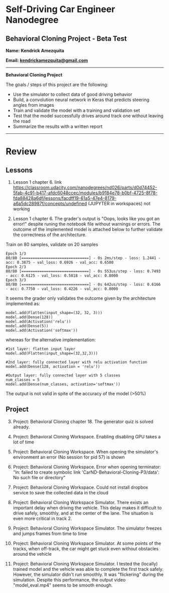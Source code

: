# Self-Driving Car Engineer Nanodegree

## Behavioral Cloning Project - Beta Test

**Name: Kendrick Amezquita**

**Email: kendrickamezquita@gmail.com**

---

**Behavioral Cloning Project**

The goals / steps of this project are the following:
* Use the simulator to collect data of good driving behavior
* Build, a convolution neural network in Keras that predicts steering angles from images
* Train and validate the model with a training and validation set
* Test that the model successfully drives around track one without leaving the road
* Summarize the results with a written report

---

# Review

## Lessons

1. Lesson 1 chapter 6. link https://classroom.udacity.com/nanodegrees/nd026/parts/d0d74452-5fab-4c91-b417-afdc6048ccec/modules/b9184e78-b0bf-4725-8f78-fda88428a6df/lessons/facdff19-61a5-47e4-8179-a6a5dc28987f/concepts/undefined (JUPYTER in workspaces) not working

2. Lesson 1 chapter 6. The grader's output is "Oops, looks like you got an error!" despite runing the notebook file without warnings or errors. The outcome of the implemented model is attached below to further validate the correctness of the architecture.

Train on 80 samples, validate on 20 samples
```
Epoch 1/3
80/80 [==============================] - 0s 2ms/step - loss: 1.2441 - acc: 0.3875 - val_loss: 0.6926 - val_acc: 0.6500
Epoch 2/3
80/80 [==============================] - 0s 553us/step - loss: 0.7493 - acc: 0.6125 - val_loss: 0.5818 - val_acc: 0.8000
Epoch 3/3
80/80 [==============================] - 0s 642us/step - loss: 0.6166 - acc: 0.7750 - val_loss: 0.4226 - val_acc: 0.8000
```
It seems the grader only validates the outcome given by the architecture implemented as:

```
model.add(Flatten(input_shape=(32, 32, 3)))
model.add(Dense(128))
model.add(Activation('relu'))
model.add(Dense(5))
model.add(Activation('softmax'))
```
whereas for the alternative implementation:
```
#1st layer: flatten input layer
model.add(Flatten(input_shape=(32,32,3)))

#2nd layer: fully connected layer with relu activation function
model.add(Dense(128, activation = 'relu'))

#Output layer: fully connected layer with 5 classes
num_classes = 5
model.add(Dense(num_classes, activation='softmax'))
```
The output is not valid in spite of the accuracy of the model (>50%)

## Project

3. Project: Behavioral Cloning chapter 18. The generator quiz is solved already.

4. Project: Behavioral Cloning Workspace. Enabling disabling GPU takes a lot of time

5. Project: Behavioral Cloning Workspace. When opening the simulator's environment an error (No session for pid 57) is shown

6. Project: Behavioral Cloning Workspace. Error when opening terminator: "ln: failed to create symbolic link 'CarND-Behavioral-Cloning-P3/data': No such file or directory"

7. Project: Behavioral Cloning Workspace. Could not install dropbox service to save the collected data in the cloud

8. Project: Behavioral Cloning Workspace Simulator. There exists an important delay when driving the vehicle. This delay makes it difficult to drive safely, smoothly, and at the center of the lane. The situation is even more critical in track 2.

8. Project: Behavioral Cloning Workspace Simulator. The simulator freezes and jumps frames from time to time

9. Project: Behavioral Cloning Workspace Simulator. At some points of the tracks, when off-track, the car might get stuck even without obstacles around the vehicle

10. Project: Behavioral Cloning Workspace Simulator. I tested the (locally) trained model and the vehicle was able to complete the first track safely. However, the simulator didn't run smoothly. It was "flickering" during the simulation. Despite this performance, the output video "model_eval.mp4" seems to be smooth enough.


